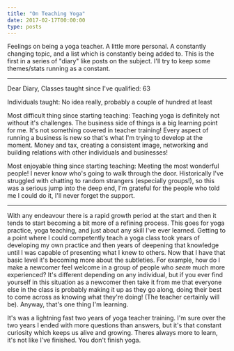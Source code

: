 ```yaml
---
title: "On Teaching Yoga"
date: 2017-02-17T00:00:00
type: posts
---
```

Feelings on being a yoga teacher. A little more personal. A constantly changing topic, and a list which is constantly being added to. This is the first in a series of "diary" like posts on the subject. I'll try to keep some themes/stats running as a constant.

<hr />

Dear Diary,
Classes taught since I've qualified: 63

Individuals taught: No idea really, probably a couple of hundred at least

Most difficult thing since starting teaching: Teaching yoga is definitely not without it's challenges. The business side of things is a big learning point for me. It's not something covered in teacher training! Every aspect of running a business is new so that's what I'm trying to develop at the moment. Money and tax, creating a consistent image, networking and building relations with other individuals and businesses!

Most enjoyable thing since starting teaching: Meeting the most wonderful people! I never know who's going to walk through the door. Historically I've struggled with chatting to random strangers (especially groups!), so this was a serious jump into the deep end, I'm grateful for the people who told me I could do it, I'll never forget the support.

<hr />

With any endeavour there is a rapid growth period at the start and then it tends to start becoming a bit more of a refining process. This goes for yoga practice, yoga teaching, and just about any skill I've ever learned. Getting to a point where I could competently teach a yoga class took years of developing my own practice and then years of deepening that knowledge until I was capable of presenting what I knew to others. Now that I have that basic level it's becoming more about the subtleties. For example, how do I make a newcomer feel welcome in a group of people who <i>seem</i> much more experienced? It's different depending on any individual, but if you ever find yourself in this situation as a newcomer then take it from me that everyone else in the class is probably making it up as they go along, doing their best to come across as knowing what they're doing! (The teacher certainly will be). Anyway, that's one thing I'm learning.

It's was a lightning fast two years of yoga teacher training. I'm sure over the two years I ended with more questions than answers, but it's that constant curiosity which keeps us alive and growing. Theres always more to learn, it's not like I've finished. You don't finish yoga.
